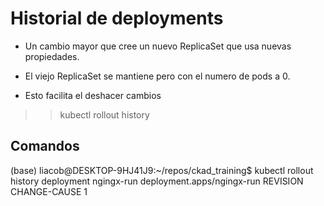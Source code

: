 # Historial de deployments

- Un cambio mayor que cree un nuevo ReplicaSet que usa nuevas propiedades.

- El viejo ReplicaSet se mantiene pero con el numero de pods a 0.

- Esto facilita el deshacer cambios

>> kubectl rollout history

## Comandos

(base) liacob@DESKTOP-9HJ41J9:~/repos/ckad_training$ kubectl rollout history deployment ngingx-run 
deployment.apps/ngingx-run 
REVISION  CHANGE-CAUSE
1         <none>
